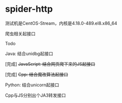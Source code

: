 # spider-http

测试机是CentOS-Stream，内核是4.18.0-489.el8.x86_64

爬虫相关起接口

Todo

Java: 结合unidbg起接口 

[完成] ~~JavaScript: 结合网页爬下来的JS起接口~~

[完成] ~~Cpp: 结合魔改算法起接口~~

Python: 结合unicorn起接口

Cpp与JS分别出个JA3转发接口